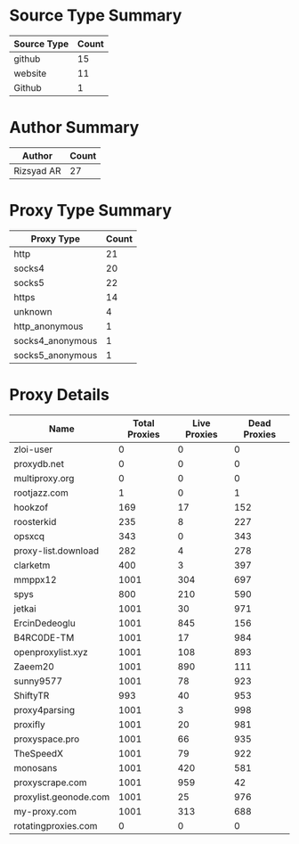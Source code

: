 # Source Type Summary

| Source Type | Count |
|-------------|-------|
| github | 15 |
| website | 11 |
| Github | 1 |


# Author Summary

| Author | Count |
|--------|-------|
| Rizsyad AR | 27 |


# Proxy Type Summary

| Proxy Type | Count |
|------------|-------|
| http | 21 |
| socks4 | 20 |
| socks5 | 22 |
| https | 14 |
| unknown | 4 |
| http_anonymous | 1 |
| socks4_anonymous | 1 |
| socks5_anonymous | 1 |


# Proxy Details

| Name | Total Proxies | Live Proxies | Dead Proxies |
|------|---------------|--------------|---------------|
| zloi-user | 0 | 0 | 0 |
| proxydb.net | 0 | 0 | 0 |
| multiproxy.org | 0 | 0 | 0 |
| rootjazz.com | 1 | 0 | 1 |
| hookzof | 169 | 17 | 152 |
| roosterkid | 235 | 8 | 227 |
| opsxcq | 343 | 0 | 343 |
| proxy-list.download | 282 | 4 | 278 |
| clarketm | 400 | 3 | 397 |
| mmppx12 | 1001 | 304 | 697 |
| spys | 800 | 210 | 590 |
| jetkai | 1001 | 30 | 971 |
| ErcinDedeoglu | 1001 | 845 | 156 |
| B4RC0DE-TM | 1001 | 17 | 984 |
| openproxylist.xyz | 1001 | 108 | 893 |
| Zaeem20 | 1001 | 890 | 111 |
| sunny9577 | 1001 | 78 | 923 |
| ShiftyTR | 993 | 40 | 953 |
| proxy4parsing | 1001 | 3 | 998 |
| proxifly | 1001 | 20 | 981 |
| proxyspace.pro | 1001 | 66 | 935 |
| TheSpeedX | 1001 | 79 | 922 |
| monosans | 1001 | 420 | 581 |
| proxyscrape.com | 1001 | 959 | 42 |
| proxylist.geonode.com | 1001 | 25 | 976 |
| my-proxy.com | 1001 | 313 | 688 |
| rotatingproxies.com | 0 | 0 | 0 |
